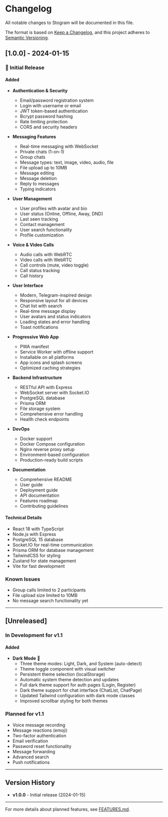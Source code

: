 # Changelog

All notable changes to Stogram will be documented in this file.

The format is based on [Keep a Changelog](https://keepachangelog.com/en/1.0.0/),
and this project adheres to [Semantic Versioning](https://semver.org/spec/v2.0.0.html).

## [1.0.0] - 2024-01-15

### 🎉 Initial Release

#### Added
- **Authentication & Security**
  - Email/password registration system
  - Login with username or email
  - JWT token-based authentication
  - Bcrypt password hashing
  - Rate limiting protection
  - CORS and security headers

- **Messaging Features**
  - Real-time messaging with WebSocket
  - Private chats (1-on-1)
  - Group chats
  - Message types: text, image, video, audio, file
  - File upload up to 10MB
  - Message editing
  - Message deletion
  - Reply to messages
  - Typing indicators

- **User Management**
  - User profiles with avatar and bio
  - User status (Online, Offline, Away, DND)
  - Last seen tracking
  - Contact management
  - User search functionality
  - Profile customization

- **Voice & Video Calls**
  - Audio calls with WebRTC
  - Video calls with WebRTC
  - Call controls (mute, video toggle)
  - Call status tracking
  - Call history

- **User Interface**
  - Modern, Telegram-inspired design
  - Responsive layout for all devices
  - Chat list with search
  - Real-time message display
  - User avatars and status indicators
  - Loading states and error handling
  - Toast notifications

- **Progressive Web App**
  - PWA manifest
  - Service Worker with offline support
  - Installable on all platforms
  - App icons and splash screens
  - Optimized caching strategies

- **Backend Infrastructure**
  - RESTful API with Express
  - WebSocket server with Socket.IO
  - PostgreSQL database
  - Prisma ORM
  - File storage system
  - Comprehensive error handling
  - Health check endpoints

- **DevOps**
  - Docker support
  - Docker Compose configuration
  - Nginx reverse proxy setup
  - Environment-based configuration
  - Production-ready build scripts

- **Documentation**
  - Comprehensive README
  - User guide
  - Deployment guide
  - API documentation
  - Features roadmap
  - Contributing guidelines

#### Technical Details
- React 18 with TypeScript
- Node.js with Express
- PostgreSQL 15 database
- Socket.IO for real-time communication
- Prisma ORM for database management
- TailwindCSS for styling
- Zustand for state management
- Vite for fast development

### Known Issues
- Group calls limited to 2 participants
- File upload size limited to 10MB
- No message search functionality yet

---

## [Unreleased]

### In Development for v1.1

#### Added
- **Dark Mode** 🎨
  - Three theme modes: Light, Dark, and System (auto-detect)
  - Theme toggle component with visual switcher
  - Persistent theme selection (localStorage)
  - Automatic system theme detection and updates
  - Full dark theme support for auth pages (Login, Register)
  - Dark theme support for chat interface (ChatList, ChatPage)
  - Updated Tailwind configuration with dark mode classes
  - Improved scrollbar styling for both themes

### Planned for v1.1
- Voice message recording
- Message reactions (emoji)
- Two-factor authentication
- Email verification
- Password reset functionality
- Message forwarding
- Advanced search
- Push notifications

---

## Version History

- **v1.0.0** - Initial release (2024-01-15)

---

For more details about planned features, see [FEATURES.md](FEATURES.md).
